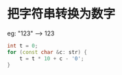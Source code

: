 # 把字符串转换为数字
eg: "123" ——> 123
```c++ 
int t = 0;
for (const char &c: str) {
    t = t * 10 + c - '0';
}
```